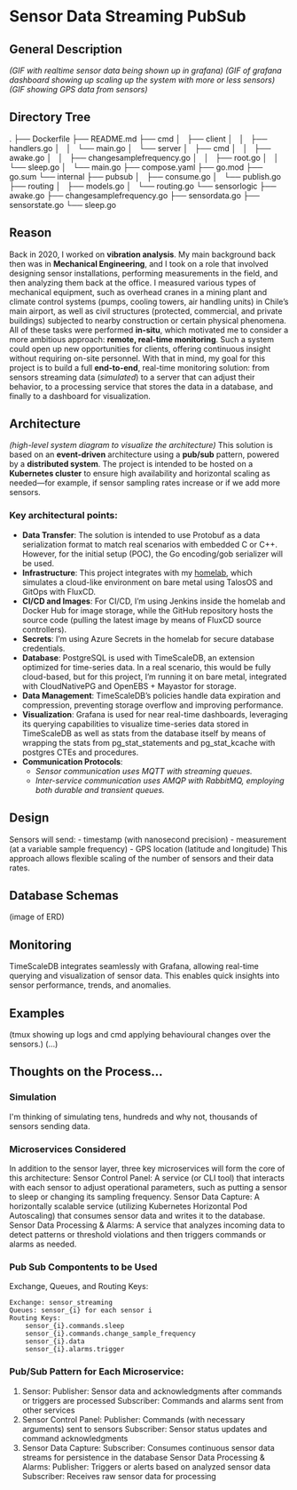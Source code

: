 # Sensor Data Streaming PubSub

## General Description

*(GIF with realtime sensor data being shown up in grafana)*
*(GIF of grafana dashboard showing up scaling up the system with more or less sensors)*
*(GIF showing GPS data from sensors)*

## Directory Tree
.
├── Dockerfile
├── README.md
├── cmd
│   ├── client
│   │   ├── handlers.go
│   │   └── main.go
│   └── server
│       ├── cmd
│       │   ├── awake.go
│       │   ├── changesamplefrequency.go
│       │   ├── root.go
│       │   └── sleep.go
│       └── main.go
├── compose.yaml
├── go.mod
├── go.sum
└── internal
    ├── pubsub
    │   ├── consume.go
    │   └── publish.go
    ├── routing
    │   ├── models.go
    │   └── routing.go
    └── sensorlogic
        ├── awake.go
        ├── changesamplefrequency.go
        ├── sensordata.go
        ├── sensorstate.go
        └── sleep.go

## Reason

Back in 2020, I worked on **vibration analysis**. My main background back then was in **Mechanical Engineering**, and I took on a role that involved designing sensor installations, performing measurements in the field, and then analyzing them back at the office. I measured various types of mechanical equipment, such as overhead cranes in a mining plant and climate control systems (pumps, cooling towers, air handling units) in Chile’s main airport, as well as civil structures (protected, commercial, and private buildings) subjected to nearby construction or certain physical phenomena.
All of these tasks were performed **in-situ**, which motivated me to consider a more ambitious approach: **remote, real-time monitoring**. Such a system could open up new opportunities for clients, offering continuous insight without requiring on-site personnel.
With that in mind, my goal for this project is to build a full **end-to-end**, real-time monitoring solution: from sensors streaming data (*simulated*) to a server that can adjust their behavior, to a processing service that stores the data in a database, and finally to a dashboard for visualization.

## Architecture

*(high-level system diagram to visualize the architecture)*
This solution is based on an **event-driven** architecture using a **pub/sub** pattern, powered by a **distributed system**. The project is intended to be hosted on a **Kubernetes cluster** to ensure high availability and horizontal scaling as needed—for example, if sensor sampling rates increase or if we add more sensors.

### Key architectural points:
- **Data Transfer**: The solution is intended to use Protobuf as a data serialization format to match real scenarios with embedded C or C++. However, for the initial setup (POC), the Go encoding/gob serializer will be used.
- **Infrastructure**: This project integrates with my [homelab](https://github.com/iferdel/homelab), which simulates a cloud-like environment on bare metal using TalosOS and GitOps with FluxCD.
- **CI/CD and Images**: For CI/CD, I’m using Jenkins inside the homelab and Docker Hub for image storage, while the GitHub repository hosts the source code (pulling the latest image by means of FluxCD source controllers).
- **Secrets**: I’m using Azure Secrets in the homelab for secure database credentials. 
- **Database**: PostgreSQL is used with TimeScaleDB, an extension optimized for time-series data. In a real scenario, this would be fully cloud-based, but for this project, I’m running it on bare metal, integrated with CloudNativePG and OpenEBS + Mayastor for storage.
- **Data Management**: TimeScaleDB’s policies handle data expiration and compression, preventing storage overflow and improving performance.
- **Visualization**: Grafana is used for near real-time dashboards, leveraging its querying capabilities to visualize time-series data stored in TimeScaleDB as well as stats from the database itself by means of wrapping the stats from pg_stat_statements and pg_stat_kcache with postgres CTEs and procedures.
- **Communication Protocols**:
    - *Sensor communication uses MQTT with streaming queues.*
    - *Inter-service communication uses AMQP with RabbitMQ, employing both durable and transient queues.*

## Design

Sensors will send:
    - timestamp (with nanosecond precision)
    - measurement (at a variable sample frequency)
    - GPS location (latitude and longitude)
This approach allows flexible scaling of the number of sensors and their data rates.

## Database Schemas

(image of ERD)

## Monitoring

TimeScaleDB integrates seamlessly with Grafana, allowing real-time querying and visualization of sensor data. This enables quick insights into sensor performance, trends, and anomalies.

## Examples

(tmux showing up logs and cmd applying behavioural changes over the sensors.)
(...)

## Thoughts on the Process...

### Simulation

I'm thinking of simulating tens, hundreds and why not, thousands of sensors sending data.

### Microservices Considered

In addition to the sensor layer, three key microservices will form the core of this architecture:
    Sensor Control Panel: A service (or CLI tool) that interacts with each sensor to adjust operational parameters, such as putting a sensor to sleep or changing its sampling frequency.
    Sensor Data Capture: A horizontally scalable service (utilizing Kubernetes Horizontal Pod Autoscaling) that consumes sensor data and writes it to the database.
    Sensor Data Processing & Alarms: A service that analyzes incoming data to detect patterns or threshold violations and then triggers commands or alarms as needed.

### Pub Sub Compontents to be Used

Exchange, Queues, and Routing Keys:

    Exchange: sensor_streaming
    Queues: sensor_{i} for each sensor i
    Routing Keys:
        sensor_{i}.commands.sleep
        sensor_{i}.commands.change_sample_frequency
        sensor_{i}.data
        sensor_{i}.alarms.trigger

### Pub/Sub Pattern for Each Microservice:

1) Sensor:
    Publisher: Sensor data and acknowledgments after commands or triggers are processed
    Subscriber: Commands and alarms sent from other services
2) Sensor Control Panel:
    Publisher: Commands (with necessary arguments) sent to sensors
    Subscriber: Sensor status updates and command acknowledgments
3) Sensor Data Capture:
    Subscriber: Consumes continuous sensor data streams for persistence in the database
    Sensor Data Processing & Alarms:
        Publisher: Triggers or alerts based on analyzed sensor data
        Subscriber: Receives raw sensor data for processing

